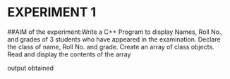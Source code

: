#   EXPERIMENT 1
##AIM of the experiment:Write a C++ Program to display Names, Roll No., and grades of 3 students who have
appeared in the examination. Declare the class of name, Roll No. and grade. Create an
array of class objects. Read and display the contents of the array


output obtained
